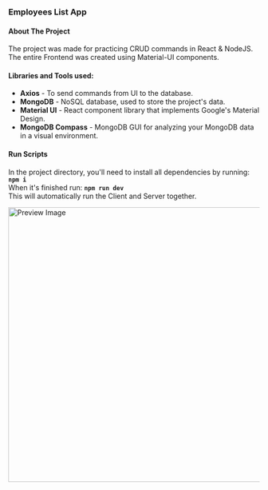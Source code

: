 ### Employees List App

#### About The Project

The project was made for practicing CRUD commands in React & NodeJS.</br>
The entire Frontend was created using Material-UI components.

#### Libraries and Tools used:
- **Axios** - To send commands from UI to the database.</br>
- **MongoDB** - NoSQL database, used to store the project's data.</br>
- **Material UI** - React component library that implements Google's Material Design.</br>
- **MongoDB Compass** - MongoDB GUI for analyzing your MongoDB data in a visual environment.



#### Run Scripts
In the project directory, you'll need to install all dependencies by running: **`npm i`**</br>
When it's finished run: **`npm run dev`**</br>
This will automatically run the Client and Server together.


<img src="https://repository-images.githubusercontent.com/575503854/cd2b0869-99ef-403f-ab83-e22ea3407a35" width="550" title="Preview Image">

